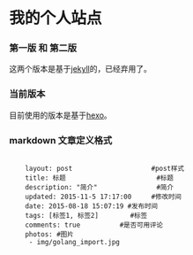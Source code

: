 我的个人站点
============

### 第一版 和 第二版

这两个版本是基于[jekyll](http://jekyllrb.com/)的，已经弃用了。

### 当前版本

目前使用的版本是基于[hexo](https://hexo.io/)。

### markdown 文章定义格式

```

	layout: post					#post样式
	title: 标题					    #标题
	description: "简介"			    #简介
	updated: 2015-11-5 17:17:00		#修改时间
	date: 2015-08-18 15:07:19 #发布时间
	tags: [标签1, 标签2]		#标签
	comments: true			#是否可用评论
	photos: #图片
 	 - img/golang_import.jpg

```
